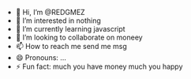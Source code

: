- 👋 Hi, I’m @REDGMEZ
- 👀 I’m interested in nothing
- 🌱 I’m currently learning javascript
- 💞️ I’m looking to collaborate on moneey
- 📫 How to reach me send me msg 
- 😄 Pronouns: ...
- ⚡ Fun fact: much you have money much you happy

<!---
REDGMEZ/REDGMEZ is a ✨ special ✨ repository because its `README.md` (this file) appears on your GitHub profile.
You can click the Preview link to take a look at your changes.
--->
